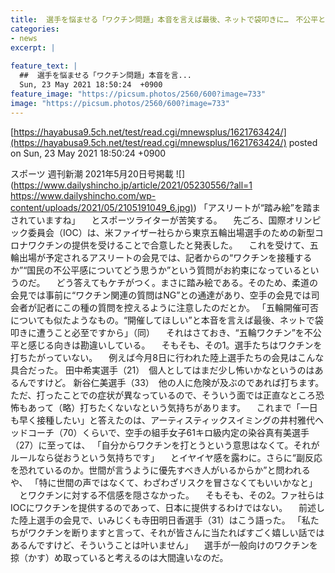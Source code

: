 ```yaml
---
title:  選手を悩ませる「ワクチン問題」本音を言えば最後、ネットで袋叩きに…　不公平と感じる人がしている勘違いとは  
categories:
- news
excerpt: |
  
feature_text: |
  ##  選手を悩ませる「ワクチン問題」本音を言...
  Sun, 23 May 2021 18:50:24  +0900
feature_image: "https://picsum.photos/2560/600?image=733"
image: "https://picsum.photos/2560/600?image=733"
---
```


[https://hayabusa9.5ch.net/test/read.cgi/mnewsplus/1621763424/](https://hayabusa9.5ch.net/test/read.cgi/mnewsplus/1621763424/)
posted on Sun, 23 May 2021 18:50:24  +0900

<!--more-->

スポーツ 週刊新潮 2021年5月20日号掲載 ![](https://www.dailyshincho.jp/article/2021/05230556/?all=1 [https://www.dailyshincho.com/wp-content/uploads/2021/05/2105191049_6.jpg)](https://www.dailyshincho.com/wp-content/uploads/2021/05/2105191049_6.jpg)) 「アスリートが“踏み絵”を踏まされていますね」 　とスポーツライターが苦笑する。 　先ごろ、国際オリンピック委員会（IOC）は、米ファイザー社らから東京五輪出場選手のための新型コロナワクチンの提供を受けることで合意したと発表した。 　これを受けて、五輪出場が予定されるアスリートの会見では、記者からの“ワクチンを接種するか”“国民の不公平感についてどう思うか”という質問がお約束になっているというのだ。 　どう答えてもケチがつく。まさに踏み絵である。そのため、柔道の会見では事前に“ワクチン関連の質問はNG”との通達があり、空手の会見では司会者が記者にこの種の質問を控えるように注意したのだとか。 「五輪開催可否についても似たようなもの。“開催してほしい”と本音を言えば最後、ネットで袋叩きに遭うこと必至ですから」（同） 　それはさておき、“五輪ワクチン”を不公平と感じる向きは勘違いしている。 　そもそも、その1。選手たちはワクチンを打ちたがっていない。 　例えば今月8日に行われた陸上選手たちの会見はこんな具合だった。 田中希実選手（21）　個人としてはまだ少し怖いかなというのはあるんですけど。 新谷仁美選手（33）　他の人に危険が及ぶのであれば打ちます。ただ、打ったことでの症状が異なっているので、そういう面では正直なところ恐怖もあって（略）打ちたくないなという気持ちがあります。 　これまで「一日も早く接種したい」と答えたのは、アーティスティックスイミングの井村雅代ヘッドコーチ（70）くらいで、空手の組手女子61キロ級内定の染谷真有美選手（27）に至っては、 「自分からワクチンを打とうという意思はなくて。それがルールなら従おうという気持ちです」 　とイヤイヤ感を露わに。さらに“副反応を恐れているのか。世間が言うように優先すべき人がいるからか”と問われるや、 「特に世間の声ではなくて、わざわざリスクを冒さなくてもいいかなと」 　とワクチンに対する不信感を隠さなかった。 　そもそも、その2。ファ社らはIOCにワクチンを提供するのであって、日本に提供するわけではない。 　前述した陸上選手の会見で、いみじくも寺田明日香選手（31）はこう語った。 「私たちがワクチンを断りますと言って、それが皆さんに当たればすごく嬉しい話ではあるんですけど、そういうことは叶いません」 　選手が一般向けのワクチンを掠（かす）め取っていると考えるのは大間違いなのだ。
